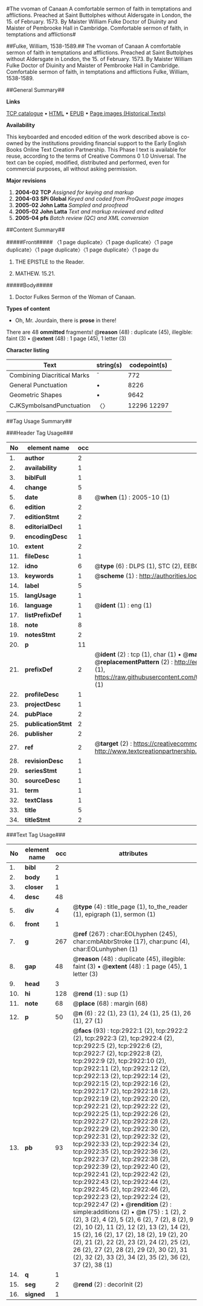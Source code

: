 #The vvoman of Canaan A comfortable sermon of faith in temptations and afflictions. Preached at Saint Buttolphes without Aldersgate in London, the 15. of February. 1573. By Maister William Fulke Doctor of Diuinity and Maister of Pembrooke Hall in Cambridge. Comfortable sermon of faith, in temptations and afflictions#

##Fulke, William, 1538-1589.##
The vvoman of Canaan A comfortable sermon of faith in temptations and afflictions. Preached at Saint Buttolphes without Aldersgate in London, the 15. of February. 1573. By Maister William Fulke Doctor of Diuinity and Maister of Pembrooke Hall in Cambridge.
Comfortable sermon of faith, in temptations and afflictions
Fulke, William, 1538-1589.

##General Summary##

**Links**

[TCP catalogue](http://www.ota.ox.ac.uk/tcp/)  • 
[HTML](http://tei.it.ox.ac.uk/tcp/Texts-HTML/free/A01/A01303.html)  • 
[EPUB](http://tei.it.ox.ac.uk/tcp/Texts-EPUB/free/A01/A01303.epub) • 
[Page images (Historical Texts)](https://data.historicaltexts.jisc.ac.uk/view?pubId=eebo-99838540e&pageId=eebo-99838540e-2922-1)

**Availability**

This keyboarded and encoded edition of the
	       work described above is co-owned by the institutions
	       providing financial support to the Early English Books
	       Online Text Creation Partnership. This Phase I text is
	       available for reuse, according to the terms of Creative
	       Commons 0 1.0 Universal. The text can be copied,
	       modified, distributed and performed, even for
	       commercial purposes, all without asking permission.

**Major revisions**

1. __2004-02__ __TCP__ *Assigned for keying and markup*
1. __2004-03__ __SPi Global__ *Keyed and coded from ProQuest page images*
1. __2005-02__ __John Latta__ *Sampled and proofread*
1. __2005-02__ __John Latta__ *Text and markup reviewed and edited*
1. __2005-04__ __pfs__ *Batch review (QC) and XML conversion*

##Content Summary##

#####Front#####
〈1 page duplicate〉〈1 page duplicate〉〈1 page duplicate〉〈1 page duplicate〉〈1 page duplicate〉〈1 page du
1. THE EPISTLE to the Reader.

1. MATHEW. 15.21.

#####Body#####

1. Doctor Fulkes Sermon of the Woman of Canaan.

**Types of content**

  * Oh, Mr. Jourdain, there is **prose** in there!

There are 48 **ommitted** fragments! 
 @__reason__ (48) : duplicate (45), illegible: faint (3)  •  @__extent__ (48) : 1 page (45), 1 letter (3)

**Character listing**


|Text|string(s)|codepoint(s)|
|---|---|---|
|Combining             Diacritical Marks|̄|772|
|General Punctuation|•|8226|
|Geometric Shapes|▪|9642|
|CJKSymbolsandPunctuation|〈〉|12296 12297|

##Tag Usage Summary##

###Header Tag Usage###

|No|element name|occ|attributes|
|---|---|---|---|
|1.|__author__|2||
|2.|__availability__|1||
|3.|__biblFull__|1||
|4.|__change__|5||
|5.|__date__|8| @__when__ (1) : 2005-10 (1)|
|6.|__edition__|2||
|7.|__editionStmt__|2||
|8.|__editorialDecl__|1||
|9.|__encodingDesc__|1||
|10.|__extent__|2||
|11.|__fileDesc__|1||
|12.|__idno__|6| @__type__ (6) : DLPS (1), STC (2), EEBO-CITATION (1), PROQUEST (1), VID (1)|
|13.|__keywords__|1| @__scheme__ (1) : http://authorities.loc.gov/ (1)|
|14.|__label__|5||
|15.|__langUsage__|1||
|16.|__language__|1| @__ident__ (1) : eng (1)|
|17.|__listPrefixDef__|1||
|18.|__note__|8||
|19.|__notesStmt__|2||
|20.|__p__|11||
|21.|__prefixDef__|2| @__ident__ (2) : tcp (1), char (1)  •  @__matchPattern__ (2) : ([0-9\-]+):([0-9IVX]+) (1), (.+) (1)  •  @__replacementPattern__ (2) : http://eebo.chadwyck.com/downloadtiff?vid=$1&page=$2 (1), https://raw.githubusercontent.com/textcreationpartnership/Texts/master/tcpchars.xml#$1 (1)|
|22.|__profileDesc__|1||
|23.|__projectDesc__|1||
|24.|__pubPlace__|2||
|25.|__publicationStmt__|2||
|26.|__publisher__|2||
|27.|__ref__|2| @__target__ (2) : https://creativecommons.org/publicdomain/zero/1.0/ (1), http://www.textcreationpartnership.org/docs/. (1)|
|28.|__revisionDesc__|1||
|29.|__seriesStmt__|1||
|30.|__sourceDesc__|1||
|31.|__term__|1||
|32.|__textClass__|1||
|33.|__title__|5||
|34.|__titleStmt__|2||


###Text Tag Usage###

|No|element name|occ|attributes|
|---|---|---|---|
|1.|__bibl__|2||
|2.|__body__|1||
|3.|__closer__|1||
|4.|__desc__|48||
|5.|__div__|4| @__type__ (4) : title_page (1), to_the_reader (1), epigraph (1), sermon (1)|
|6.|__front__|1||
|7.|__g__|267| @__ref__ (267) : char:EOLhyphen (245), char:cmbAbbrStroke (17), char:punc (4), char:EOLunhyphen (1)|
|8.|__gap__|48| @__reason__ (48) : duplicate (45), illegible: faint (3)  •  @__extent__ (48) : 1 page (45), 1 letter (3)|
|9.|__head__|3||
|10.|__hi__|128| @__rend__ (1) : sup (1)|
|11.|__note__|68| @__place__ (68) : margin (68)|
|12.|__p__|50| @__n__ (6) : 22 (1), 23 (1), 24 (1), 25 (1), 26 (1), 27 (1)|
|13.|__pb__|93| @__facs__ (93) : tcp:2922:1 (2), tcp:2922:2 (2), tcp:2922:3 (2), tcp:2922:4 (2), tcp:2922:5 (2), tcp:2922:6 (2), tcp:2922:7 (2), tcp:2922:8 (2), tcp:2922:9 (2), tcp:2922:10 (2), tcp:2922:11 (2), tcp:2922:12 (2), tcp:2922:13 (2), tcp:2922:14 (2), tcp:2922:15 (2), tcp:2922:16 (2), tcp:2922:17 (2), tcp:2922:18 (2), tcp:2922:19 (2), tcp:2922:20 (2), tcp:2922:21 (2), tcp:2922:22 (2), tcp:2922:25 (1), tcp:2922:26 (2), tcp:2922:27 (2), tcp:2922:28 (2), tcp:2922:29 (2), tcp:2922:30 (2), tcp:2922:31 (2), tcp:2922:32 (2), tcp:2922:33 (2), tcp:2922:34 (2), tcp:2922:35 (2), tcp:2922:36 (2), tcp:2922:37 (2), tcp:2922:38 (2), tcp:2922:39 (2), tcp:2922:40 (2), tcp:2922:41 (2), tcp:2922:42 (2), tcp:2922:43 (2), tcp:2922:44 (2), tcp:2922:45 (2), tcp:2922:46 (2), tcp:2922:23 (2), tcp:2922:24 (2), tcp:2922:47 (2)  •  @__rendition__ (2) : simple:additions (2)  •  @__n__ (75) : 1 (2), 2 (2), 3 (2), 4 (2), 5 (2), 6 (2), 7 (2), 8 (2), 9 (2), 10 (2), 11 (2), 12 (2), 13 (2), 14 (2), 15 (2), 16 (2), 17 (2), 18 (2), 19 (2), 20 (2), 21 (2), 22 (2), 23 (2), 24 (2), 25 (2), 26 (2), 27 (2), 28 (2), 29 (2), 30 (2), 31 (2), 32 (2), 33 (2), 34 (2), 35 (2), 36 (2), 37 (2), 38 (1)|
|14.|__q__|1||
|15.|__seg__|2| @__rend__ (2) : decorInit (2)|
|16.|__signed__|1||
